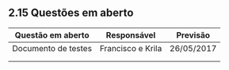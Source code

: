 ##  2.15 Questões em aberto

| **Questão em aberto** | **Responsável** | **Previsão** |
| :---: | :---: | :---: |
| Documento de testes | Francisco e Krila  | 26/05/2017  |
|   |   |   |
|   |   |   |

  


